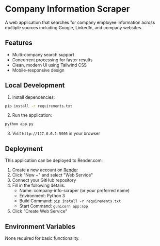 # Company Information Scraper

A web application that searches for company employee information across multiple sources including Google, LinkedIn, and company websites.

## Features
- Multi-company search support
- Concurrent processing for faster results
- Clean, modern UI using Tailwind CSS
- Mobile-responsive design

## Local Development
1. Install dependencies:
```bash
pip install -r requirements.txt
```

2. Run the application:
```bash
python app.py
```

3. Visit `http://127.0.0.1:5000` in your browser

## Deployment
This application can be deployed to Render.com:

1. Create a new account on [Render](https://render.com)
2. Click "New +" and select "Web Service"
3. Connect your GitHub repository
4. Fill in the following details:
   - Name: company-info-scraper (or your preferred name)
   - Environment: Python 3
   - Build Command: `pip install -r requirements.txt`
   - Start Command: `gunicorn app:app`
5. Click "Create Web Service"

## Environment Variables
None required for basic functionality.
